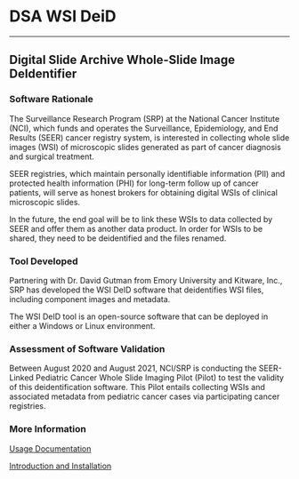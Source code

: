 # DSA WSI DeiD
---
## Digital Slide Archive Whole-Slide Image DeIdentifier

### Software Rationale

The Surveillance Research Program (SRP) at the National Cancer Institute (NCI), which funds and operates the Surveillance, Epidemiology, and End Results (SEER) cancer registry system, is interested in collecting whole slide images (WSI) of microscopic slides generated as part of cancer diagnosis and surgical treatment.

SEER registries, which maintain personally identifiable information (PII) and protected health information (PHI) for long-term follow up of cancer patients, will serve as honest brokers for obtaining digital WSIs of clinical microscopic slides.

In the future, the end goal will be to link these WSIs to data collected by SEER and offer them as another data product.  In order for WSIs to be shared, they need to be deidentified and the files renamed.

### Tool Developed

Partnering with Dr. David Gutman from Emory University and Kitware, Inc., SRP has developed the WSI DeID software that deidentifies WSI files, including component images and metadata.

The WSI DeID tool is an open-source software that can be deployed in either a Windows or Linux environment.

### Assessment of Software Validation

Between August 2020 and August 2021, NCI/SRP is conducting the SEER-Linked Pediatric Cancer Whole Slide Imaging Pilot (Pilot) to test the validity of this deidentification software. This Pilot entails collecting WSIs and associated metadata from pediatric cancer cases via participating cancer registries.

### More Information

[Usage Documentation](https://github.com/DigitalSlideArchive/DSA-WSI-DeID/blob/master/USAGE.rst)

[Introduction and Installation](https://github.com/DigitalSlideArchive/DSA-WSI-DeID/blob/master/README.rst)
